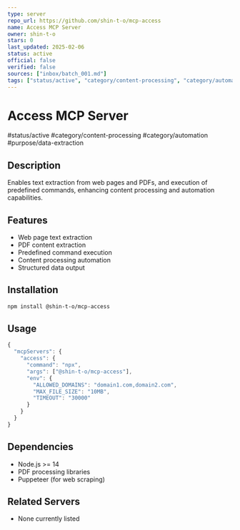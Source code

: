 ```yaml
---
type: server
repo_url: https://github.com/shin-t-o/mcp-access
name: Access MCP Server
owner: shin-t-o
stars: 0
last_updated: 2025-02-06
status: active
official: false
verified: false
sources: ["inbox/batch_001.md"]
tags: ["status/active", "category/content-processing", "category/automation", "purpose/data-extraction"]
---
```


# Access MCP Server

#status/active #category/content-processing #category/automation #purpose/data-extraction

## Description

Enables text extraction from web pages and PDFs, and execution of predefined commands, enhancing content processing and automation capabilities.

## Features

- Web page text extraction
- PDF content extraction
- Predefined command execution
- Content processing automation
- Structured data output

## Installation

```bash
npm install @shin-t-o/mcp-access
```

## Usage

```javascript
{
  "mcpServers": {
    "access": {
      "command": "npx",
      "args": ["@shin-t-o/mcp-access"],
      "env": {
        "ALLOWED_DOMAINS": "domain1.com,domain2.com",
        "MAX_FILE_SIZE": "10MB",
        "TIMEOUT": "30000"
      }
    }
  }
}
```

## Dependencies

- Node.js >= 14
- PDF processing libraries
- Puppeteer (for web scraping)

## Related Servers

- None currently listed